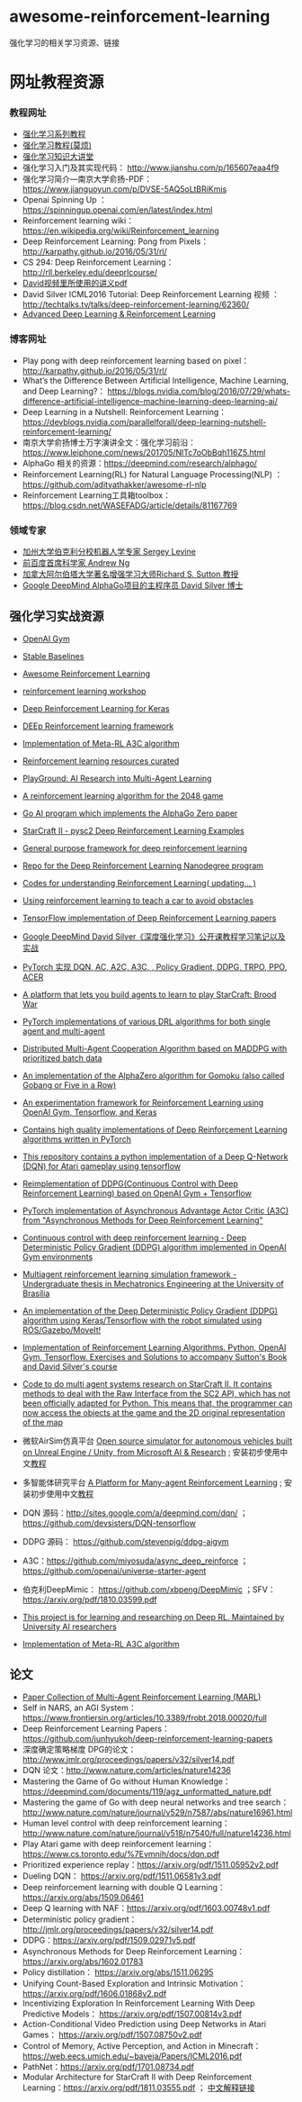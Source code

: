 # awesome-reinforcement-learning
强化学习的相关学习资源、链接

# 网址教程资源

### 教程网址


* [强化学习系列教程](http://www.algorithmdog.com/series/rl-series)
* [强化学习教程(莫烦)](https://morvanzhou.github.io/tutorials/machine-learning/reinforcement-learning/)
* [强化学习知识大讲堂](https://zhuanlan.zhihu.com/sharerl)
* 强化学习入门及其实现代码： http://www.jianshu.com/p/165607eaa4f9
* 强化学习简介—南京大学俞扬-PDF：https://www.jianguoyun.com/p/DVSE-5AQ5oLtBRiKmis
* Openai Spinning Up ：https://spinningup.openai.com/en/latest/index.html
* Reinforcement learning wiki：https://en.wikipedia.org/wiki/Reinforcement_learning
* Deep Reinforcement Learning: Pong from Pixels：http://karpathy.github.io/2016/05/31/rl/
* CS 294: Deep Reinforcement Learning：http://rll.berkeley.edu/deeprlcourse/
* [David视频里所使用的讲义pdf](https://github.com/18279406017/Course-notes/tree/master/Reinforcement%20Learning/PPT%20OF%20David%20Silver)
* David Silver ICML2016 Tutorial: Deep Reinforcement Learning 视频 ：http://techtalks.tv/talks/deep-reinforcement-learning/62360/
* [Advanced Deep Learning & Reinforcement Learning](https://www.youtube.com/playlist?list=PLqYmG7hTraZDNJre23vqCGIVpfZ_K2RZs)
### 博客网址

* Play pong with deep reinforcement learning based on pixel： http://karpathy.github.io/2016/05/31/rl/
* What’s the Difference Between Artificial Intelligence, Machine Learning, and Deep Learning?： https://blogs.nvidia.com/blog/2016/07/29/whats-difference-artificial-intelligence-machine-learning-deep-learning-ai/
* Deep Learning in a Nutshell: Reinforcement Learning：https://devblogs.nvidia.com/parallelforall/deep-learning-nutshell-reinforcement-learning/
* 南京大学俞扬博士万字演讲全文：强化学习前沿：https://www.leiphone.com/news/201705/NlTc7oObBqh116Z5.html
* AlphaGo 相关的资源：https://deepmind.com/research/alphago/
* Reinforcement Learning(RL) for Natural Language Processing(NLP) ：https://github.com/adityathakker/awesome-rl-nlp
* Reinforcement Learning工具箱toolbox：https://blog.csdn.net/WASEFADG/article/details/81167769

### 领域专家 

* [加州大学伯克利分校机器人学专家 Sergey Levine](https://people.eecs.berkeley.edu/~svlevine/)
* [前百度首席科学家 Andrew Ng](http://www.andrewng.org/)
* [加拿大阿尔伯塔大学著名增强学习大师Richard S. Sutton 教授](https://www.amii.ca/sutton/)
* [Google DeepMind AlphaGo项目的主程序员 David Silver 博士](http://www0.cs.ucl.ac.uk/staff/d.silver/web/Home.html)

## 强化学习实战资源

* [OpenAI Gym](https://github.com/openai/gym)
* [Stable Baselines]( https://github.com/hill-a/stable-baselines)
* [Awesome Reinforcement Learning](https://github.com/aikorea/awesome-rl)
* [reinforcement learning workshop ](https://github.com/frnsys/reinforcement_learning)
* [Deep Reinforcement Learning for Keras](https://github.com/keras-rl/keras-rl)
* [DEEp Reinforcement learning framework](https://github.com/VinF/deer)
* [Implementation of Meta-RL A3C algorithm](https://github.com/awjuliani/Meta-RL)
* [Reinforcement learning resources curated](https://github.com/aikorea/awesome-rl)
* [PlayGround: AI Research into Multi-Agent Learning](https://github.com/MultiAgentLearning/playground)
* [A reinforcement learning algorithm for the 2048 game ](https://github.com/Underflow/reinforcement-2048)
* [Go AI program which implements the AlphaGo Zero paper](https://github.com/Tencent/PhoenixGo)
* [StarCraft II - pysc2 Deep Reinforcement Learning Examples](https://github.com/chris-chris/pysc2-examples)
* [General purpose framework for deep reinforcement learning](https://github.com/sisl/Chimp)
* [Repo for the Deep Reinforcement Learning Nanodegree program](https://github.com/udacity/deep-reinforcement-learning)
* [Codes for understanding Reinforcement Learning( updating... )](https://github.com/halleanwoo/ReinforcementLearningCode)
* [Using reinforcement learning to teach a car to avoid obstacles](https://github.com/harvitronix/reinforcement-learning-car)
* [TensorFlow implementation of Deep Reinforcement Learning papers ](https://github.com/carpedm20/deep-rl-tensorflow)
* [Google DeepMind David Silver《深度强化学习》公开课教程学习笔记以及实战](http://mp.weixin.qq.com/s/y1aa_nIimSv4wlprGFHR7g)
* [PyTorch 实现 DQN, AC, A2C, A3C, , Policy Gradient, DDPG, TRPO, PPO, ACER](https://github.com/sweetice/Deep-reinforcement-learning-with-pytorch)
* [A platform that lets you build agents to learn to play StarCraft: Brood War](https://github.com/TorchCraft/TorchCraftAI)
* [PyTorch implementations of various DRL algorithms for both single agent and multi-agent](https://github.com/ChenglongChen/pytorch-madrl)
* [Distributed Multi-Agent Cooperation Algorithm based on MADDPG with prioritized batch data]( https://github.com/namidairo777/Distributed-MADDPG)
* [An implementation of the AlphaZero algorithm for Gomoku (also called Gobang or Five in a Row)](https://github.com/junxiaosong/AlphaZero_Gomoku)
* [An experimentation framework for Reinforcement Learning using OpenAI Gym, Tensorflow, and Keras](https://github.com/kengz/openai_lab)
* [Contains high quality implementations of Deep Reinforcement Learning algorithms written in PyTorch ](https://github.com/qfettes/DeepRL-Tutorials)
* [This repository contains a python implementation of a Deep Q-Network (DQN) for Atari gameplay using tensorflow](https://github.com/prabhatnagarajan/dqn)
* [Reimplementation of DDPG(Continuous Control with Deep Reinforcement Learning) based on OpenAI Gym + Tensorflow](https://github.com/floodsung/DDPG)
* [PyTorch implementation of Asynchronous Advantage Actor Critic (A3C) from "Asynchronous Methods for Deep Reinforcement Learning"](https://github.com/ikostrikov/pytorch-a3c)
* [Continuous control with deep reinforcement learning - Deep Deterministic Policy Gradient (DDPG) algorithm implemented in OpenAI Gym environments](https://github.com/stevenpjg/ddpg-aigym)
* [Multiagent reinforcement learning simulation framework - Undergraduate thesis in Mechatronics Engineering at the University of Brasília](https://github.com/matheusportela/Multiagent-RL)
* [An implementation of the Deep Deterministic Policy Gradient (DDPG) algorithm using Keras/Tensorflow with the robot simulated using ROS/Gazebo/MoveIt!](https://github.com/robosamir/ddpg-ros-keras)
* [Implementation of Reinforcement Learning Algorithms. Python, OpenAI Gym, Tensorflow. Exercises and Solutions to accompany Sutton's Book and David Silver's course](https://github.com/dennybritz/reinforcement-learning)
* [Code to do multi agent systems research on StarCraft II. It contains methods to deal with the Raw Interface from the SC2 API, which has not been officially adapted for Python. This means that, the programmer can now access the objects at the game and the 2D original representation of the map](https://github.com/thefirebanks/MultiAgent-Systems-StarCraft2-PySC2-Raw)

* 微软AirSim仿真平台 [Open source simulator for autonomous vehicles built on Unreal Engine / Unity, from Microsoft AI & Research]( https://github.com/Microsoft/AirSim ) ; 安装初步使用中文[教程](https://blog.csdn.net/weixin_39059031/article/details/84028487)
* 多智能体研究平台 [A Platform for Many-agent Reinforcement Learning](https://github.com/geek-ai/MAgent) ; 安装初步使用中文[教程](https://blog.csdn.net/weixin_39059031/article/details/83653310)
* DQN 源码：http://sites.google.com/a/deepmind.com/dqn/ ；https://github.com/devsisters/DQN-tensorflow
* DDPG 源码： https://github.com/stevenpjg/ddpg-aigym
* A3C：https://github.com/miyosuda/async_deep_reinforce ；https://github.com/openai/universe-starter-agent
* 伯克利DeepMimic： https://github.com/xbpeng/DeepMimic ；SFV：https://arxiv.org/pdf/1810.03599.pdf
* [This project is for learning and researching on Deep RL. Maintained by University AI researchers](https://github.com/tigerneil/awesome-deep-rl)
* [Implementation of Meta-RL A3C algorithm ](https://github.com/awjuliani/Meta-RL)
## 论文
* [Paper Collection of Multi-Agent Reinforcement Learning (MARL)](https://github.com/LantaoYu/MARL-Papers)
* Self in NARS, an AGI System：https://www.frontiersin.org/articles/10.3389/frobt.2018.00020/full
* Deep Reinforcement Learning Papers：https://github.com/junhyukoh/deep-reinforcement-learning-papers
* 深度确定策略梯度 DPG的论文：http://www.jmlr.org/proceedings/papers/v32/silver14.pdf
* DQN 论文：http://www.nature.com/articles/nature14236
* Mastering the Game of Go without Human Knowledge：https://deepmind.com/documents/119/agz_unformatted_nature.pdf
* Mastering the game of Go with deep neural networks and tree search：http://www.nature.com/nature/journal/v529/n7587/abs/nature16961.html
* Human level control with deep reinforcement learning：http://www.nature.com/nature/journal/v518/n7540/full/nature14236.html
* Play Atari game with deep reinforcement learning：https://www.cs.toronto.edu/%7Evmnih/docs/dqn.pdf
* Prioritized experience replay：https://arxiv.org/pdf/1511.05952v2.pdf
* Dueling DQN： https://arxiv.org/pdf/1511.06581v3.pdf
* Deep reinforcement learning with double Q Learning：https://arxiv.org/abs/1509.06461
* Deep Q learning with NAF：https://arxiv.org/pdf/1603.00748v1.pdf
* Deterministic policy gradient：http://jmlr.org/proceedings/papers/v32/silver14.pdf
* DDPG：https://arxiv.org/pdf/1509.02971v5.pdf
* Asynchronous Methods for Deep Reinforcement Learning：https://arxiv.org/abs/1602.01783
* Policy distillation： https://arxiv.org/abs/1511.06295
* Unifying Count-Based Exploration and Intrinsic Motivation：https://arxiv.org/pdf/1606.01868v2.pdf
* Incentivizing Exploration In Reinforcement Learning With Deep Predictive Models： https://arxiv.org/pdf/1507.00814v3.pdf
* Action-Conditional Video Prediction using Deep Networks in Atari Games： https://arxiv.org/pdf/1507.08750v2.pdf
* Control of Memory, Active Perception, and Action in Minecraft： https://web.eecs.umich.edu/~baveja/Papers/ICML2016.pdf
* PathNet：https://arxiv.org/pdf/1701.08734.pdf
* Modular Architecture for StarCraft II with Deep Reinforcement Learning：https://arxiv.org/pdf/1811.03555.pdf ； [中文解释链接](https://mp.weixin.qq.com/s?__biz=MzA3MzI4MjgzMw==&mid=2650752537&idx=3&sn=bb6c12f07d3a529bbdd7e89da58e3afd&chksm=871a8267b06d0b71e1bdc0d64474de9c0a3c1810aedc167444e5f996b5967469daa734770697&mpshare=1&scene=23&srcid=11248dzu7wuOeG7toyDLzIgT#rd)





